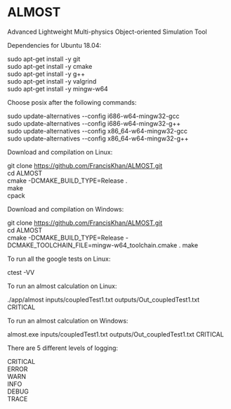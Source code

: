 # ALMOST
Advanced Lightweight Multi-physics Object-oriented Simulation Tool

Dependencies for Ubuntu 18.04:

sudo apt-get install -y git\
sudo apt-get install -y cmake\
sudo apt-get install -y g++\
sudo apt-get install -y valgrind \
sudo apt-get install -y mingw-w64 

Choose posix after the following commands:

sudo update-alternatives --config i686-w64-mingw32-gcc \
sudo update-alternatives --config i686-w64-mingw32-g++ \
sudo update-alternatives --config x86_64-w64-mingw32-gcc \
sudo update-alternatives --config x86_64-w64-mingw32-g++

Download and compilation on Linux:

git clone https://github.com/FrancisKhan/ALMOST.git \
cd ALMOST\
cmake -DCMAKE_BUILD_TYPE=Release . \
make \
cpack

Download and compilation on Windows:

git clone https://github.com/FrancisKhan/ALMOST.git \
cd ALMOST\
cmake -DCMAKE_BUILD_TYPE=Release -DCMAKE_TOOLCHAIN_FILE=mingw-w64_toolchain.cmake .
make

To run all the google tests on Linux:

ctest -VV 

To run an almost calculation on Linux:

./app/almost inputs/coupledTest1.txt outputs/Out_coupledTest1.txt CRITICAL

To run an almost calculation on Windows:

almost.exe inputs/coupledTest1.txt outputs/Out_coupledTest1.txt CRITICAL

There are 5 different levels of logging:

CRITICAL \
ERROR \
WARN \
INFO \
DEBUG \
TRACE


